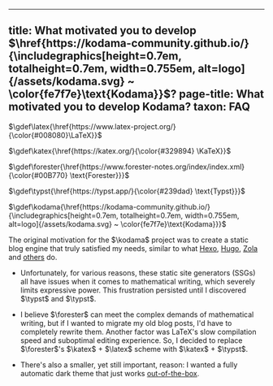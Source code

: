 
---
title: What motivated you to develop $\href{https://kodama-community.github.io/}{\includegraphics[height=0.7em, totalheight=0.7em, width=0.755em, alt=logo]{/assets/kodama.svg} ~ \color{fe7f7e}\text{Kodama}}$?
page-title: What motivated you to develop Kodama?
taxon: FAQ
---

$\gdef\latex{\href{https://www.latex-project.org/}{\color{#008080}\LaTeX}}$

$\gdef\katex{\href{https://katex.org/}{\color{#329894} \KaTeX}}$

$\gdef\forester{\href{https://www.forester-notes.org/index/index.xml}{\color{#00B770} \text{Forester}}}$

$\gdef\typst{\href{https://typst.app/}{\color{#239dad} \text{Typst}}}$

$\gdef\kodama{\href{https://kodama-community.github.io/}{\includegraphics[height=0.7em, totalheight=0.7em, width=0.755em, alt=logo]{/assets/kodama.svg} ~ \color{fe7f7e}\text{Kodama}}}$

The original motivation for the $\kodama$ project was to create a static blog engine that truly satisfied my needs, similar to what [Hexo][hexo], [Hugo][hugo], [Zola][zola] and [others](../ssg.md) do. 

- Unfortunately, for various reasons, these static site generators (SSGs) all have issues when it comes to mathematical writing, which severely limits expressive power. This frustration persisted until I discovered $\typst$ and $\typst$.
  
- I believe $\forester$ can meet the complex demands of mathematical writing, but if I wanted to migrate my old blog posts, I'd have to completely rewrite them. Another factor was LaTeX's slow compilation speed and suboptimal editing experience. So, I decided to replace $\forester$'s $\katex$ + $\latex$ scheme with $\katex$ + $\typst$.
  
- There's also a smaller, yet still important, reason: I wanted a fully automatic dark theme that just works [out-of-the-box][ootb].

[hugo]: https://gohugo.io/
[hexo]: https://hexo.io/
[zola]: https://www.getzola.org/
[ruby]: https://www.ruby-lang.org/
[ootb]: https://en.wikipedia.org/wiki/Out_of_the_box_(feature)
